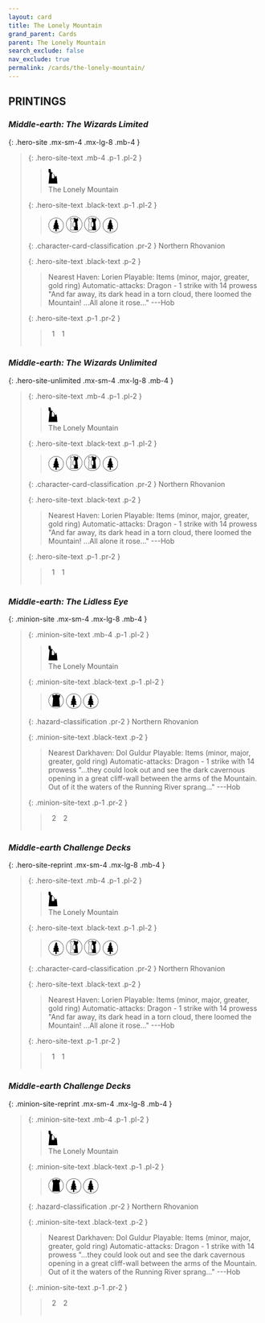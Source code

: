 ```yaml
---
layout: card
title: The Lonely Mountain
grand_parent: Cards
parent: The Lonely Mountain
search_exclude: false
nav_exclude: true
permalink: /cards/the-lonely-mountain/
---
```


## PRINTINGS


### _Middle-earth: The Wizards Limited_

{: .hero-site .mx-sm-4 .mx-lg-8 .mb-4 }
> {: .hero-site-text .mb-4 .p-1 .pl-2 }
> > <div class="card-mp"><img src="/assets/images/ruinlair.svg"></div>
> > <div class="character-card-name">The Lonely Mountain</div>
>
> {: .hero-site-text .black-text .p-1 .pl-2 }
> > ![](/assets/images/wilderness.svg) ![](/assets/images/border-land.svg) ![](/assets/images/border-land.svg) ![](/assets/images/wilderness.svg)
>
> {: .character-card-classification .pr-2 }
> Northern Rhovanion
>
> {: .hero-site-text .black-text .p-2 }
> > Nearest Haven: Lorien Playable: Items (minor, major, greater, gold ring) Automatic-attacks: Dragon - 1 strike with 14 prowess  "And far away, its dark head in a torn cloud, there loomed the Mountain! ...All alone it rose..." ---Hob 
> 
> {: .hero-site-text .p-1 .pr-2 }
> > <div class="hero-site-draw"><span class="hero-you-draw">&ensp;1&ensp;</span><span class="hero-opp-draw">&ensp;1&ensp;</span></div>
> > <div class="card-corruption">&nbsp;</div>

### _Middle-earth: The Wizards Unlimited_

{: .hero-site-unlimited .mx-sm-4 .mx-lg-8 .mb-4 }
> {: .hero-site-text .mb-4 .p-1 .pl-2 }
> > <div class="card-mp"><img src="/assets/images/ruinlair.svg"></div>
> > <div class="character-card-name">The Lonely Mountain</div>
>
> {: .hero-site-text .black-text .p-1 .pl-2 }
> > ![](/assets/images/wilderness.svg) ![](/assets/images/border-land.svg) ![](/assets/images/border-land.svg) ![](/assets/images/wilderness.svg)
>
> {: .character-card-classification .pr-2 }
> Northern Rhovanion
>
> {: .hero-site-text .black-text .p-2 }
> > Nearest Haven: Lorien Playable: Items (minor, major, greater, gold ring) Automatic-attacks: Dragon - 1 strike with 14 prowess  "And far away, its dark head in a torn cloud, there loomed the Mountain! ...All alone it rose..." ---Hob 
> 
> {: .hero-site-text .p-1 .pr-2 }
> > <div class="hero-site-draw"><span class="hero-you-draw">&ensp;1&ensp;</span><span class="hero-opp-draw">&ensp;1&ensp;</span></div>
> > <div class="card-corruption">&nbsp;</div>

### _Middle-earth: The Lidless Eye_

{: .minion-site .mx-sm-4 .mx-lg-8 .mb-4 }
> {: .minion-site-text .mb-4 .p-1 .pl-2 }
> > <div class="card-mp"><img src="/assets/images/ruinlair.svg"></div>
> > <div class="card-name">The Lonely Mountain</div>
>
> {: .minion-site-text .black-text .p-1 .pl-2 }
> > ![](/assets/images/dark-domain.svg) ![](/assets/images/wilderness.svg) ![](/assets/images/wilderness.svg)
>
> {: .hazard-classification .pr-2 }
> Northern Rhovanion
>
> {: .minion-site-text .black-text .p-2 }
> > Nearest Darkhaven: Dol Guldur Playable: Items (minor, major, greater, gold ring) Automatic-attacks: Dragon - 1 strike with 14 prowess  "...they could look out and see the dark cavernous opening in a great cliff-wall between the arms of the Mountain. Out of it the waters of the Running River sprang..." ---Hob 
> 
> {: .minion-site-text .p-1 .pr-2 }
> > <div class="hero-site-draw"><span class="minion-you-draw">&ensp;2&ensp;</span><span class="minion-opp-draw">&ensp;2&ensp;</span></div>
> > <div class="card-corruption">&nbsp;</div>

### _Middle-earth Challenge Decks_

{: .hero-site-reprint .mx-sm-4 .mx-lg-8 .mb-4 }
> {: .hero-site-text .mb-4 .p-1 .pl-2 }
> > <div class="card-mp"><img src="/assets/images/ruinlair.svg"></div>
> > <div class="character-card-name">The Lonely Mountain</div>
>
> {: .hero-site-text .black-text .p-1 .pl-2 }
> > ![](/assets/images/wilderness.svg) ![](/assets/images/border-land.svg) ![](/assets/images/border-land.svg) ![](/assets/images/wilderness.svg)
>
> {: .character-card-classification .pr-2 }
> Northern Rhovanion
>
> {: .hero-site-text .black-text .p-2 }
> > Nearest Haven: Lorien Playable: Items (minor, major, greater, gold ring) Automatic-attacks: Dragon - 1 strike with 14 prowess  "And far away, its dark head in a torn cloud, there loomed the Mountain! ...All alone it rose..." ---Hob 
> 
> {: .hero-site-text .p-1 .pr-2 }
> > <div class="hero-site-draw"><span class="hero-you-draw">&ensp;1&ensp;</span><span class="hero-opp-draw">&ensp;1&ensp;</span></div>
> > <div class="card-corruption">&nbsp;</div>

### _Middle-earth Challenge Decks_

{: .minion-site-reprint .mx-sm-4 .mx-lg-8 .mb-4 }
> {: .minion-site-text .mb-4 .p-1 .pl-2 }
> > <div class="card-mp"><img src="/assets/images/ruinlair.svg"></div>
> > <div class="card-name">The Lonely Mountain</div>
>
> {: .minion-site-text .black-text .p-1 .pl-2 }
> > ![](/assets/images/dark-domain.svg) ![](/assets/images/wilderness.svg) ![](/assets/images/wilderness.svg)
>
> {: .hazard-classification .pr-2 }
> Northern Rhovanion
>
> {: .minion-site-text .black-text .p-2 }
> > Nearest Darkhaven: Dol Guldur Playable: Items (minor, major, greater, gold ring) Automatic-attacks: Dragon - 1 strike with 14 prowess  "...they could look out and see the dark cavernous opening in a great cliff-wall between the arms of the Mountain. Out of it the waters of the Running River sprang..." ---Hob 
> 
> {: .minion-site-text .p-1 .pr-2 }
> > <div class="hero-site-draw"><span class="minion-you-draw">&ensp;2&ensp;</span><span class="minion-opp-draw">&ensp;2&ensp;</span></div>
> > <div class="card-corruption">&nbsp;</div>

